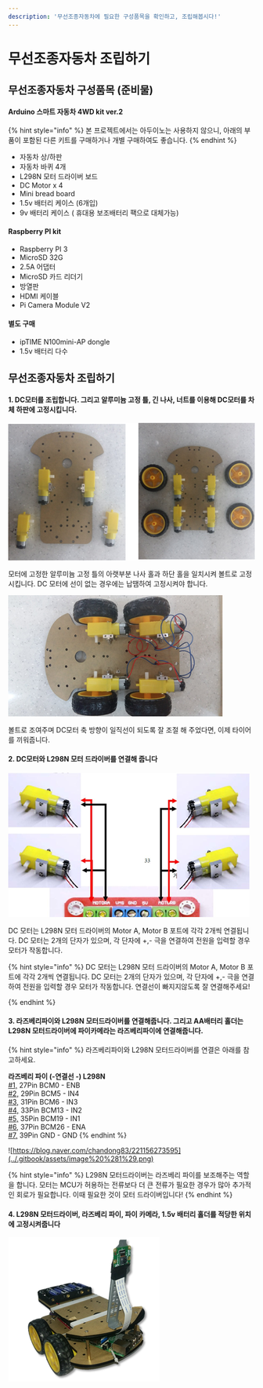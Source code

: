 ```yaml
---
description: '무선조종자동차에 필요한 구성품목을 확인하고, 조립해봅시다!'
---
```


# 무선조종자동차 조립하기

## 무선조종자동차 구성품목 \(준비물\)

#### Arduino 스마트 자동차 4WD kit ver.2 

{% hint style="info" %}
본 프로젝트에서는 아두이노는 사용하지 않으니, 아래의 부품이 포함된 다른 키트를 구매하거나 개별 구매하여도 좋습니다.
{% endhint %}

* 자동차 상/하판
* 자동차 바퀴  4개
* L298N 모터 드라이버 보드
* DC Motor x 4
* Mini bread board
* 1.5v 배터리 케이스 \(6개입\)
* 9v 배터리 케이스 \( 휴대용 보조배터리 팩으로 대체가능\)

#### Raspberry PI kit

* Raspberry PI 3
* MicroSD 32G
* 2.5A 어댑터
*  MicroSD 카드 리더기
* 방열판
* HDMI 케이블
* Pi Camera Module V2

#### 별도 구매

* ipTIME N100mini-AP dongle
* 1.5v 배터리 다수

## 무선조종자동차 조립하기



#### 1. DC모터를 조립합니다. 그리고 알루미늄 고정 틀, 긴 나사, 너트를 이용해 DC모터를 차체 하판에 고정시킵니다.

![](../.gitbook/assets/image.png)

모터에 고정한 알루미늄 고정 틀의 아랫부분 나사 홀과 하단 홀을 일치시켜 볼트로 고정시킵니다. DC 모터에 선이 없는 경우에는 납땜하여 고정시켜야 합니다.  


![](../.gitbook/assets/image%20%283%29.png)

볼트로 조여주며 DC모터 축 방향이 일직선이 되도록 잘 조절 해 주었다면, 이제 타이어를 끼워줍니다.

  


#### 2. DC모터와 L298N 모터 드라이버를 연결해 줍니다

![](../.gitbook/assets/image%20%285%29.png)

  
  
DC 모터는 L298N 모터 드라이버의 Motor A, Motor B 포트에 각각 2개씩 연결됩니다.  DC 모터는 2개의 단자가 있으며, 각 단자에 +,- 극을 연결하여 전원을 입력할 경우 모터가 작동합니다. 

{% hint style="info" %}
DC 모터는 L298N 모터 드라이버의 Motor A, Motor B 포트에 각각 2개씩 연결됩니다.  DC 모터는 2개의 단자가 있으며, 각 단자에 +,- 극을 연결하여 전원을 입력할 경우 모터가 작동합니다. 연결선이 빠지지않도록 잘 연결해주세요!  

{% endhint %}



#### 3. 라즈베리파이와 L298N 모터드라이버를 연결해줍니다. 그리고 AA배터리 홀더는 L298N 모터드라이버에 파이카메라는 라즈베리파이에 연결해줍니다.

{% hint style="info" %}
라즈베리파이와 L298N 모터드라이버를 연결은 아래를 참고하세요.

**라즈베리 파이   \(-연결선 -\)  L298N**  
[\#1,](https://blog.naver.com/PostListByTagName.nhn?blogId=chandong83&encodedTagName=1%2C) 27Pin BCM0           -        ENB  
[\#2,](https://blog.naver.com/PostListByTagName.nhn?blogId=chandong83&encodedTagName=2%2C) 29Pin BCM5           -        IN4  
[\#3,](https://blog.naver.com/PostListByTagName.nhn?blogId=chandong83&encodedTagName=3%2C) 31Pin BCM6           -        IN3  
[\#4,](https://blog.naver.com/PostListByTagName.nhn?blogId=chandong83&encodedTagName=4%2C) 33Pin BCM13         -        IN2  
[\#5,](https://blog.naver.com/PostListByTagName.nhn?blogId=chandong83&encodedTagName=5%2C) 35Pin BCM19         -        IN1  
[\#6,](https://blog.naver.com/PostListByTagName.nhn?blogId=chandong83&encodedTagName=6%2C) 37Pin BCM26         -        ENA  
[\#7,](https://blog.naver.com/PostListByTagName.nhn?blogId=chandong83&encodedTagName=7%2C) 39Pin GND             -        GND
{% endhint %}

![https://blog.naver.com/chandong83/221156273595](../.gitbook/assets/image%20%281%29.png)

{% hint style="info" %}
L298N 모터드라이버는 라즈베리 파이를 보조해주는 역할을 합니다. 모터는 MCU가 허용하는 전류보다 더 큰 전류가 필요한 경우가 많아 추가적인 회로가 필요합니다. 이때 필요한 것이 모터 드라이버입니다!
{% endhint %}

#### 4.  L298N 모터드라이버, 라즈베리 파이, 파이 카메라, 1.5v 배터리 홀더를 적당한 위치에 고정시켜줍니다

![](../.gitbook/assets/image%20%282%29.png)





